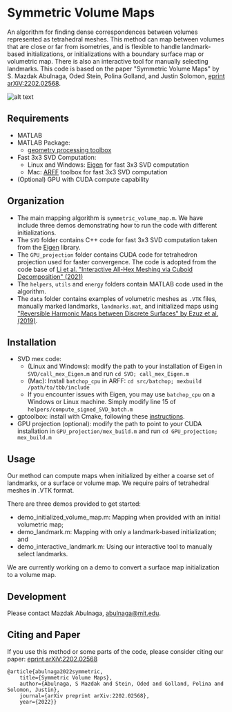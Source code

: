 # Symmetric Volume Maps

An algorithm for finding dense correspondences between volumes represented as tetrahedral meshes. This method can map between volumes that are close or far from isometries, and is flexible to handle landmark-based initializations, or initializations with a boundary surface map or volumetric map. There is also an interactive tool for manually selecting landmarks. This code is based on the paper "Symmetric Volume Maps" by S. Mazdak Abulnaga, Oded Stein, Polina Golland, and Justin Solomon, [eprint arXiV:2202.02568](https://arxiv.org/abs/2202.02568).

![alt text](https://github.com/mabulnaga/symmetric-volume-maps/blob/main/symmetric-volume-map-teaser.png)

## Requirements
- MATLAB
- MATLAB Package:
    - [geometry processing toolbox](https://github.com/alecjacobson/gptoolbox)
- Fast 3x3 SVD Computation:
    - Linux and Windows: [Eigen](https://eigen.tuxfamily.org/dox/GettingStarted.html) for fast 3x3 SVD computation
    - Mac: [ARFF](https://github.com/dpa1mer/arff) toolbox for fast 3x3 SVD computation
- (Optional) GPU with CUDA compute capability

## Organization
- The main mapping algorithm is `symmetric_volume_map.m`. We have include three demos demonstrating how to run the code with different initializations.
- The `SVD` folder contains C++ code for fast 3x3 SVD computation taken from the [Eigen](https://eigen.tuxfamily.org/dox/GettingStarted.html) library.
- The `GPU_projection` folder contains CUDA code for tetrahedron projection used for faster convergence. The code is adopted from the code base of [Li et al. "Interactive All-Hex Meshing via Cuboid Decomposition" (2021)](https://github.com/lingxiaoli94/interactive-hex-meshing/blob/main/README.md)
- The `helpers`, `utils` and `energy` folders contain MATLAB code used in the algorithm.
- The `data` folder contains examples of volumetric meshes as `.VTK` files, manually marked landmarks, `landmarks.mat`, and initialized maps using ["Reversible Harmonic Maps between Discrete Surfaces" by Ezuz et al. (2019)](https://arxiv.org/abs/1801.02453).

## Installation
- SVD mex code:
    - (Linux and Windows): modify the path to your installation of Eigen in `SVD/call_mex_Eigen.m` and run ```cd SVD; call_mex_Eigen.m``` 
    - (Mac): Install `batchop_cpu` in ARFF: ```cd src/batchop; mexbuild /path/to/tbb/include```
    - If you encounter issues with Eigen, you may use `batchop_cpu` on a Windows or Linux machine. Simply modify line 15 of `helpers/compute_signed_SVD_batch.m`
- gptoolbox: install with Cmake, following these [instructions](https://github.com/alecjacobson/gptoolbox/blob/master/mex/README.md).
- GPU projection (optional): modify the path to point to your CUDA installation in `GPU_projection/mex_build.m` and run ```cd GPU_projection; mex_build.m```

## Usage
Our method can compute maps when initialized by either a coarse set of landmarks, or a surface or volume map. We require pairs of tetrahedral meshes in .VTK format. 

There are three demos provided to get started:
- demo_initialized_volume_map.m: Mapping when provided with an initial volumetric map;
- demo_landmark.m: Mapping with only a landmark-based initialization; and
- demo_interactive_landmark.m: Using our interactive tool to manually select landmarks.

We are currently working on a demo to convert a surface map initialization to a volume map.

## Development
Please contact Mazdak Abulnaga, abulnaga@mit.edu.

## Citing and Paper
If you use this method or some parts of the code, please consider citing our paper: [eprint arXiV:2202.02568](https://arxiv.org/abs/2202.02568)
```
@article{abulnaga2022symmetric,
    title={Symmetric Volume Maps},
    author={Abulnaga, S Mazdak and Stein, Oded and Golland, Polina and Solomon, Justin},
    journal={arXiv preprint arXiv:2202.02568},
    year={2022}}
```
